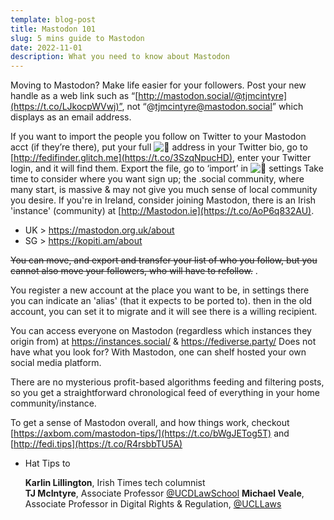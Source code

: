 ```yaml
---
template: blog-post
title: Mastodon 101
slug: 5 mins guide to Mastodon
date: 2022-11-01
description: What you need to know about Mastodon
---
```



Moving to Mastodon? Make life easier for your followers. Post your new handle as a web link such as “[http://mastodon.social/@tjmcintyre](https://t.co/LJkocpWVwj)”, not “@tjmcintyre@mastodon.social” which displays as an email address.

If you want to import the people you follow on Twitter to your Mastodon acct (if they’re there), put your full ![](https://abs-0.twimg.com/emoji/v2/svg/1f9a3.svg "🦣") address in your Twitter bio, go to [http://fedifinder.glitch.me](https://t.co/3SzqNpucHD), enter your Twitter login, and it will find them.
Export the file, go to ‘import’ in ![](https://abs-0.twimg.com/emoji/v2/svg/1f9a3.svg "🦣") settings
Take time to consider where you want sign up; the .social community, where many start, is massive & may not give you much sense of local community you desire.
If you're in Ireland, consider joining Mastodon, there is an Irish 'instance' (community) at [http://Mastodon.ie](https://t.co/AoP6q832AU).
* UK > <https://mastodon.org.uk/about>
* SG > <https://kopiti.am/about>

~~You can move, and export and transfer your list of who you follow, but you cannot also move your followers, who will have to refollow.~~ .

You register a new account at the place you want to be, in settings there you can indicate an 'alias' (that it expects to be ported to). then in the old account, you can set it to migrate and it will see there is a willing recipient.

You can access everyone on Mastodon (regardless which instances they origin from) at <https://instances.social/> & <https://fediverse.party/> Does not have what you look for? With Mastodon, one can shelf hosted your own social media platform. 

There are no mysterious profit-based algorithms feeding and filtering posts, so you get a straightforward chronological feed of everything in your home community/instance. 

To get a sense of Mastodon overall, and how things work, checkout [https://axbom.com/mastodon-tips/](https://t.co/bWgJETog5T) and [http://fedi.tips](https://t.co/R4rsbbTU5A)

* Hat Tips to

  **Karlin Lillington**, Irish Times tech columnist\
  **TJ McIntyre**, Associate Professor [@UCDLawSchool](https://twitter.com/UCDLawSchool)
  **Michael Veale**, Associate Professor in Digital Rights & Regulation, [@UCLLaws](https://twitter.com/UCLLaws)

